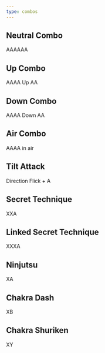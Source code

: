 ```yaml
---
type: combos
---
```

## Neutral Combo
AAAAAA

## Up Combo
AAAA Up AA

## Down Combo
AAAA Down AA

## Air Combo
AAAA in air

## Tilt Attack
Direction Flick + A

## Secret Technique
XXA

## Linked Secret Technique
XXXA

## Ninjutsu
XA

## Chakra Dash
XB

## Chakra Shuriken
XY

